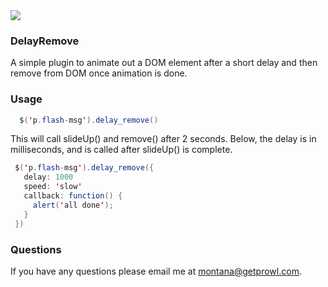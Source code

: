 <img src="http://www.montanamendy.com/deer.png">

### DelayRemove

A simple plugin to animate out a DOM element after a short delay and then remove from DOM once animation is done.

### Usage

```Java
  $('p.flash-msg').delay_remove()
  ```

  This will call slideUp() and remove() after 2 seconds. Below, the delay is in milliseconds, and is called after slideUp() is complete.
 ```Java
  $('p.flash-msg').delay_remove({
    delay: 1000 
    speed: 'slow'
    callback: function() {
      alert('all done');
    }
  })
```

### Questions 

If you have any questions please email me at montana@getprowl.com.
